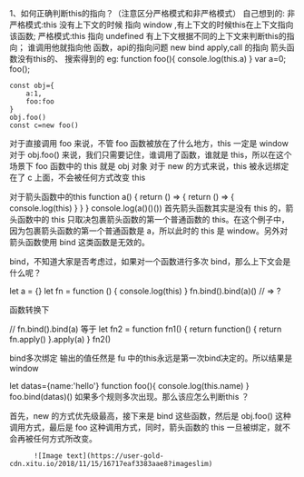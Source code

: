 1、如何正确判断this的指向？（注意区分严格模式和非严格模式）
自己想到的:
	非严格模式:this 没有上下文的时候 指向 window ,有上下文的时候this在上下文指向该函数;
	严格模式:this 指向 undefined 有上下文根据不同的上下文来判断this的指向；
	谁调用他就指向他
	函数，api的指向问题
	new bind apply,call 的指向
	箭头函数没有this的、
搜索得到的
	eg:
	function foo(){
		console.log(this.a)
	}
	var a=0;
	foo();

	const obj={
		a:1,
		foo:foo
	}
	obj.foo()
	const c=new foo()

对于直接调用 foo 来说，不管 foo 函数被放在了什么地方，this 一定是 window
对于 obj.foo() 来说，我们只需要记住，谁调用了函数，谁就是 this，所以在这个场景下 foo 函数中的 this 就是 obj 对象
对于 new 的方式来说，this 被永远绑定在了 c 上面，不会被任何方式改变 this

对于箭头函数中的this
function a() {
  return () => {
    return () => {
      console.log(this)
    }
  }
}
console.log(a()()())
首先箭头函数其实是没有 this 的，箭头函数中的 this 只取决包裹箭头函数的第一个普通函数的 this。在这个例子中，因为包裹箭头函数的第一个普通函数是 a，所以此时的 this 是 window。另外对箭头函数使用 bind 这类函数是无效的。

bind，不知道大家是否考虑过，如果对一个函数进行多次 bind，那么上下文会是什么呢？

let a = {}
let fn = function () { console.log(this) }
fn.bind().bind(a)() // => ?

函数转换下

// fn.bind().bind(a) 等于
let fn2 = function fn1() {
  return function() {
    return fn.apply()
  }.apply(a)
}
fn2()


bind多次绑定 输出的值任然是 fu 中的this永远是第一次bind决定的。所以结果是 window 

let datas={name:'hello'} 
 function foo(){
	 console.log(this.name)
 }
 foo.bind(datas)() 
如果多个规则多次出现。那么该应怎么判断this ？

首先，new 的方式优先级最高，接下来是 bind 这些函数，然后是 obj.foo() 这种调用方式，最后是 foo 这种调用方式，同时，箭头函数的 this 一旦被绑定，就不会再被任何方式所改变。

	      ![Image text](https://user-gold-cdn.xitu.io/2018/11/15/16717eaf3383aae8?imageslim)					
